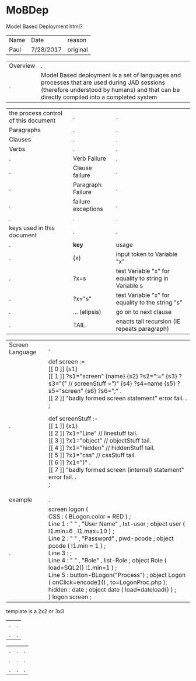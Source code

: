 # MoBDep
Model Based Deployment
html?
<table> <!-- history -->
<tr> <td> Name </td> <td> Date </td> <td> reason </td> </tr> 
<tr> <td> Paul </td> <td> 7/28/2017 </td> <td> original </td> </tr> 
</table>
<table> <!-- overview -->
<tr> <td> Overview </td> <td> . </td> </tr> 
<tr> <td> . </td> 
<td> Model Based deployment is a set of languages and processes that are used during JAD sessions 
(therefore understood by humans) and that can be directly compiled into a completed system
</td> </tr> 
</table>
<table> <!-- keys -->
<tr> <td> the process control of this document </td> <td> . </td> <td> . </td> </tr>
<tr> <td> Paragraphs </td> <td> . </td> <td> . </td> </tr>
<tr> <td> Clauses </td> <td> . </td> <td> . </td> </tr>
<tr> <td> Verbs </td> <td> . </td> <td> . </td> </tr>
<tr> <td> . </td> <td> Verb Failure </td> <td> . </td> </tr>
<tr> <td> . </td> <td> Clause failure </td> <td> . </td> </tr>
<tr> <td> . </td> <td> Paragraph Failure </td> <td> . </td> </tr>
<tr> <td> . </td> <td> failure exceptions </td> <td> . </td> </tr>
<tr> <td> . </td> <td> . </td> <td> . </td> </tr>
<tr> <td> keys used in this document </td> <td> . </td> <td> . </td> </tr> 
<tr> <td> . </td> <td> <b> key </b>  </td> <td> <bold> usage </bold> </td> </tr> 
<tr> <td> . </td> <td> {x} </td> <td> input token to Variable "x" </td> </tr> 
<tr> <td> . </td> <td> ?x=s </td> <td> test Variable "x" for equality to string in Variable s </td> </tr>
<tr> <td> . </td> <td> ?x="s" </td> <td> test Variable "x" for equality to the string "s" </td> </tr> 
<tr> <td> . </td> <td> ... (elipsis) </td> <td> go on to next clause </td> </tr>
<tr> <td> . </td> <td> TAIL. </td> <td> enacts tail recursion (IE repeats paragraph) </td> </tr>
</table>
<table> <!-- screen language -->
<tr> <td> Screen Language </td> <td> . </td> </tr> 
<tr> <td> . </td> 
<td> 
def screen := </br>
[[ 0 ]] {s1}</br>
[[ 1 ]] ?s1="screen" {name} {s2} ?s2=":=" {s3} ?s3="(" // screenStuff =")" {s4} ?s4=name {s5} ?s5="screen" {s6} ?s6=";" . </br>
[[ 2 ]] "badly formed screen statement" error fail. . </br>
; </br>

def screenStuff :- </br>
[[ 1 ]] {x1} </br>
[[ 2 ]] ?x1="Line" // linestuff tail. </br>
[[ 3 ]] ?x1="object" // objectStuff tail.</br>
[[ 4 ]] ?x1="hidden" // hiddenStuff tail.</br>
[[ 5 ]] ?x1="css" // cssStuff tail. </br>
[[ 6 ]]  ?x1=")" . </br>
[[ 7 ]] "badly formed screen (internal) statement" error fail. .</br>
;</br>

</td> 
</tr> 
<tr> <td> example </td> <td> . </td> </tr> 
<tr> <td> . </td> 
<td> 
screen logon ( </br>
CSS : ( BLogon.color = RED ) ; </br>
Line 1 : "   " , "User Name" , txt-user ; object user ( l1.min=6 , l1.max=10 ) ;</br>
Line 2 : "   " , "Password"  , pwd-pcode ; object pcode ( l1.min = 1 ) ;</br>
Line 3 : ; </br>
Line 4 : "   " , "Role" , list-Role ; object Role ( load=SQL2() l1.min=1 ) ;</br>
Line 5 : button-BLogon("Process") ; object Logon ( onClick=encode1() , to=LogonProc.php );</br>
hidden : date ; object date ( load=dateload() ) ;</br>
) logon screen ;</br>
</td> 
</tr> 
</table>

template is a 2x2 or 3x3
<table> <!-- 2x2 -->
<tr> <td> . </td> <td> . </td> </tr> 
<tr> <td> . </td> <td> . </td> </tr> 
</table>
<table> <!-- 3x3 -->
<tr> <td> . </td> <td> . </td> <td> . </td> </tr> 
<tr> <td> . </td> <td> . </td> <td> . </td> </tr> 
<tr> <td> . </td> <td> . </td> <td> . </td> </tr> 
</table>
